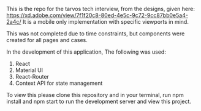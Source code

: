 This is the repo for the tarvos tech interview, from the designs, given here: https://xd.adobe.com/view/7f1f20c8-80ed-4e5c-9c72-9cc87bb0e5a4-2a4c/
It is a mobile only implementation with specific viewports in mind.

This was not completed due to time constraints, but components were created for all pages and cases.

In the development of this application, The following was used:
1. React
2. Material UI
3. React-Router
4. Context API for state management

To view this please clone this repository and in your terminal, run npm install and npm start to run the development server and view this project.

